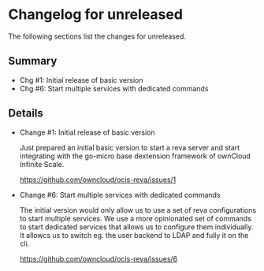 # Changelog for unreleased

The following sections list the changes for unreleased.

## Summary

 * Chg #1: Initial release of basic version
 * Chg #6: Start multiple services with dedicated commands

## Details

 * Change #1: Initial release of basic version

   Just prepared an initial basic version to start a reva server and start integrating with the
   go-micro base dextension framework of ownCloud Infinite Scale.

   https://github.com/owncloud/ocis-reva/issues/1

 * Change #6: Start multiple services with dedicated commands

   The initial version would only allow us to use a set of reva configurations to start multiple
   services. We use a more opinionated set of commands to start dedicated services that allows us
   to configure them individually. It allowcs us to switch eg. the user backend to LDAP and fully it
   on the cli.

   https://github.com/owncloud/ocis-reva/issues/6


